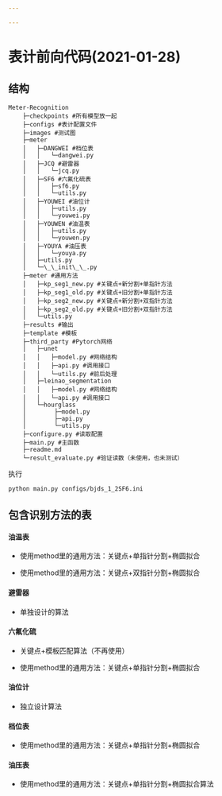 ```yaml
---

---
```


# 表计前向代码(2021-01-28)
## 结构
```
Meter-Recognition
    ├─checkpoints #所有模型放一起
    ├─configs #表计配置文件
    ├─images #测试图
    ├─meter
    │   ├─DANGWEI #档位表
    │   │   └─dangwei.py
    │   ├─JCQ #避雷器
    │   │   └─jcq.py
    │   ├─SF6 #六氟化硫表
    │   │   ├─sf6.py    
    │   │   └─utils.py
    │   ├─YOUWEI #油位计
    │   │   ├─utils.py
    │   │   └─youwei.py
    │   ├─YOUWEN #油温表
    │   │   ├─utils.py
    │   │   └─youwen.py
    │   ├─YOUYA #油压表
    │   │   └─youya.py
    │   ├─utils.py
    │   └─\_\_init\_\_.py
    ├─meter #通用方法
    │   ├─kp_seg1_new.py #关键点+新分割+单指针方法
    │   ├─kp_seg1_old.py #关键点+旧分割+单指针方法
    │   ├─kp_seg2_new.py #关键点+新分割+双指针方法
    │   ├─kp_seg2_old.py #关键点+旧分割+双指针方法
    │   └─utils.py
    ├─results #输出
    ├─template #模板
    ├─third_party #Pytorch网络
    │   ├─unet
    │   │   ├─model.py #网络结构
    │   │   ├─api.py #调用接口
    │   │   └─utils.py #前后处理
    │   ├─leinao_segmentation
    │   │   ├─model.py #网络结构
    │   │   └─api.py #调用接口
    │   └─hourglass
    │        ├─model.py
    │        ├─api.py
    │        └─utils.py
    ├─configure.py #读取配置
    ├─main.py #主函数
    ├─readme.md
    └─result_evaluate.py #验证读数（未使用，也未测试）
```
执行

```shell
python main.py configs/bjds_1_2SF6.ini
```



## 包含识别方法的表

#### 油温表

- 使用method里的通用方法：关键点+单指针分割+椭圆拟合

- 使用method里的通用方法：关键点+双指针分割+椭圆拟合

#### 避雷器

- 单独设计的算法

#### 六氟化硫

- 关键点+模板匹配算法（不再使用）

- 使用method里的通用方法：关键点+单指针分割+椭圆拟合

#### 油位计

- 独立设计算法

#### 档位表

- 使用method里的通用方法：关键点+单指针分割+椭圆拟合

#### 油压表

- 使用method里的通用方法：关键点+单指针分割+椭圆拟合算法